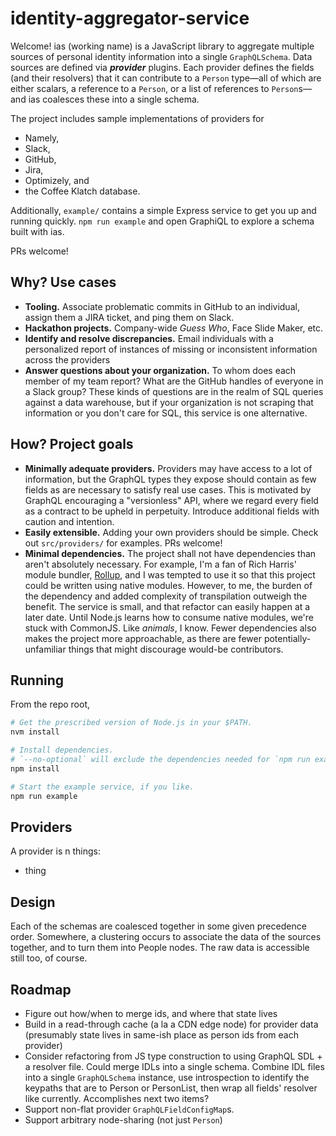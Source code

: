 # identity-aggregator-service

Welcome! ias (working name) is a JavaScript library to aggregate multiple sources of personal identity information into a single `GraphQLSchema`. Data sources are defined via ***provider*** plugins. Each provider defines the fields (and their resolvers) that it can contribute to a `Person` type—all of which are either scalars, a reference to a `Person`, or a list of references to `Person`s—and ias coalesces these into a single schema.

The project includes sample implementations of providers for

* Namely,
* Slack,
* GitHub,
* Jira,
* Optimizely, and
* the Coffee Klatch database.

Additionally, `example/` contains a simple Express service to get you up and running quickly. `npm run example` and open GraphiQL to explore a schema built with ias.

PRs welcome!

## Why? Use cases

* **Tooling.** Associate problematic commits in GitHub to an individual, assign them a JIRA ticket, and ping them on Slack.
* **Hackathon projects.** Company-wide _Guess Who_, Face Slide Maker, etc.
* **Identify and resolve discrepancies.** Email individuals with a personalized report of instances of missing or inconsistent information across the providers
* **Answer questions about your organization.** To whom does each member of my team report? What are the GitHub handles of everyone in a Slack group? These kinds of questions are in the realm of SQL queries against a data warehouse, but if your organization is not scraping that information or you don't care for SQL, this service is one alternative.

## How? Project goals

* **Minimally adequate providers.** Providers may have access to a lot of information, but the GraphQL types they expose should contain as few fields as are necessary to satisfy real use cases. This is motivated by GraphQL encouraging a "versionless" API, where we regard every field as a contract to be upheld in perpetuity. Introduce additional fields with caution and intention.
* **Easily extensible.** Adding your own providers should be simple. Check out `src/providers/` for examples. PRs welcome!
* **Minimal dependencies.** The project shall not have dependencies than aren't absolutely necessary. For example, I'm a fan of Rich Harris' module bundler, [Rollup](https://github.com/rollup/rollup), and I was tempted to use it so that this project could be written using native modules. However, to me, the burden of the dependency and added complexity of transpilation outweigh the benefit. The service is small, and that refactor can easily happen at a later date. Until Node.js learns how to consume native modules, we're stuck with CommonJS. Like _animals_, I know. Fewer dependencies also makes the project more approachable, as there are fewer potentially-unfamiliar things that might discourage would-be contributors.

## Running

From the repo root,

```sh
# Get the prescribed version of Node.js in your $PATH.
nvm install

# Install dependencies.
# `--no-optional` will exclude the dependencies needed for `npm run example` and sample providers.
npm install

# Start the example service, if you like.
npm run example
```

## Providers

A provider is n things:

* thing

## Design

Each of the schemas are coalesced together in some given precedence order. Somewhere, a clustering occurs to associate the data of the sources together, and to turn them into People nodes. The raw data is accessible still too, of course.

## Roadmap

* Figure out how/when to merge ids, and where that state lives
* Build in a read-through cache (a la a CDN edge node) for provider data (presumably state lives in same-ish place as person ids from each provider)
* Consider refactoring from JS type construction to using GraphQL SDL + a resolver file. Could merge IDLs into a single schema. Combine IDL files into a single `GraphQLSchema` instance,  use introspection to identify the keypaths that are to Person or PersonList, then wrap all fields' resolver like currently. Accomplishes next two items?
* Support non-flat provider `GraphQLFieldConfigMap`s.
* Support arbitrary node-sharing (not just `Person`)